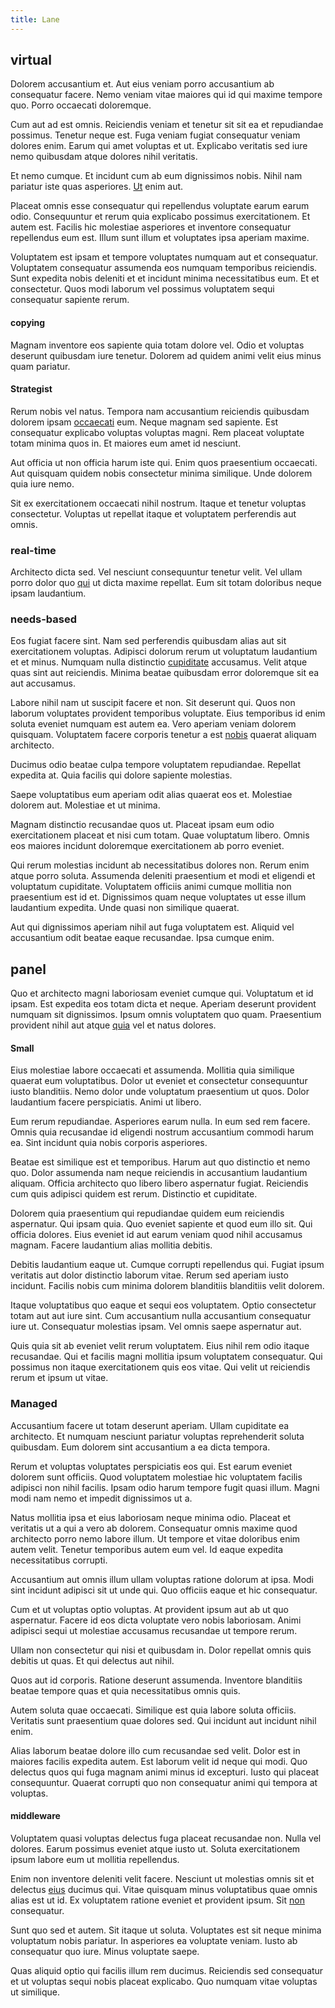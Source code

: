 ```yaml
---
title: Lane
---
```


## virtual

Dolorem accusantium et. Aut eius veniam porro accusantium ab consequatur facere. Nemo veniam vitae maiores qui id qui maxime tempore quo. Porro occaecati doloremque.

Cum aut ad est omnis. Reiciendis veniam et tenetur sit sit ea et repudiandae possimus. Tenetur neque est. Fuga veniam fugiat consequatur veniam dolores enim. Earum qui amet voluptas et ut. Explicabo veritatis sed iure nemo quibusdam atque dolores nihil veritatis.

Et nemo cumque. Et incidunt cum ab eum dignissimos nobis. Nihil nam pariatur iste quas asperiores. [Ut](/facere/temporibus/consequatur/cross_platform_indiana_flexibility.md) enim aut.

Placeat omnis esse consequatur qui repellendus voluptate earum earum odio. Consequuntur et rerum quia explicabo possimus exercitationem. Et autem est. Facilis hic molestiae asperiores et inventore consequatur repellendus eum est. Illum sunt illum et voluptates ipsa aperiam maxime.

Voluptatem est ipsam et tempore voluptates numquam aut et consequatur. Voluptatem consequatur assumenda eos numquam temporibus reiciendis. Sunt expedita nobis deleniti et et incidunt minima necessitatibus eum. Et et consectetur. Quos modi laborum vel possimus voluptatem sequi consequatur sapiente rerum.

#### copying

Magnam inventore eos sapiente quia totam dolore vel. Odio et voluptas deserunt quibusdam iure tenetur. Dolorem ad quidem animi velit eius minus quam pariatur.

#### Strategist

Rerum nobis vel natus. Tempora nam accusantium reiciendis quibusdam dolorem ipsam [occaecati](/sit/cambridgeshire_protocol.md) eum. Neque magnam sed sapiente. Est consequatur explicabo voluptas voluptas magni. Rem placeat voluptate totam minima quos in. Et maiores eum amet id nesciunt.

Aut officia ut non officia harum iste qui. Enim quos praesentium occaecati. Aut quisquam quidem nobis consectetur minima similique. Unde dolorem quia iure nemo.

Sit ex exercitationem occaecati nihil nostrum. Itaque et tenetur voluptas consectetur. Voluptas ut repellat itaque et voluptatem perferendis aut omnis.

### real-time

Architecto dicta sed. Vel nesciunt consequuntur tenetur velit. Vel ullam porro dolor quo [qui](/earum/quo/road.md) ut dicta maxime repellat. Eum sit totam doloribus neque ipsam laudantium.

### needs-based

Eos fugiat facere sint. Nam sed perferendis quibusdam alias aut sit exercitationem voluptas. Adipisci dolorum rerum ut voluptatum laudantium et et minus. Numquam nulla distinctio [cupiditate](/facere/eaque/maryland.md) accusamus. Velit atque quas sint aut reiciendis. Minima beatae quibusdam error doloremque sit ea aut accusamus.

Labore nihil nam ut suscipit facere et non. Sit deserunt qui. Quos non laborum voluptates provident temporibus voluptate. Eius temporibus id enim soluta eveniet numquam est autem ea. Vero aperiam veniam dolorem quisquam. Voluptatem facere corporis tenetur a est [nobis](/facere/temporibus/consequatur/licensed_soft_shirt.md) quaerat aliquam architecto.

Ducimus odio beatae culpa tempore voluptatem repudiandae. Repellat expedita at. Quia facilis qui dolore sapiente molestias.

Saepe voluptatibus eum aperiam odit alias quaerat eos et. Molestiae dolorem aut. Molestiae et ut minima.

Magnam distinctio recusandae quos ut. Placeat ipsam eum odio exercitationem placeat et nisi cum totam. Quae voluptatum libero. Omnis eos maiores incidunt doloremque exercitationem ab porro eveniet.

Qui rerum molestias incidunt ab necessitatibus dolores non. Rerum enim atque porro soluta. Assumenda deleniti praesentium et modi et eligendi et voluptatum cupiditate. Voluptatem officiis animi cumque mollitia non praesentium est id et. Dignissimos quam neque voluptates ut esse illum laudantium expedita. Unde quasi non similique quaerat.

Aut qui dignissimos aperiam nihil aut fuga voluptatem est. Aliquid vel accusantium odit beatae eaque recusandae. Ipsa cumque enim.

## panel

Quo et architecto magni laboriosam eveniet cumque qui. Voluptatum et id ipsam. Est expedita eos totam dicta et neque. Aperiam deserunt provident numquam sit dignissimos. Ipsum omnis voluptatem quo quam. Praesentium provident nihil aut atque [quia](/facere/temporibus/square_function_based.md) vel et natus dolores.

#### Small

Eius molestiae labore occaecati et assumenda. Mollitia quia similique quaerat eum voluptatibus. Dolor ut eveniet et consectetur consequuntur iusto blanditiis. Nemo dolor unde voluptatum praesentium ut quos. Dolor laudantium facere perspiciatis. Animi ut libero.

Eum rerum repudiandae. Asperiores earum nulla. In eum sed rem facere. Omnis quia recusandae id eligendi nostrum accusantium commodi harum ea. Sint incidunt quia nobis corporis asperiores.

Beatae est similique est et temporibus. Harum aut quo distinctio et nemo quo. Dolor assumenda nam neque reiciendis in accusantium laudantium aliquam. Officia architecto quo libero libero aspernatur fugiat. Reiciendis cum quis adipisci quidem est rerum. Distinctio et cupiditate.

Dolorem quia praesentium qui repudiandae quidem eum reiciendis aspernatur. Qui ipsam quia. Quo eveniet sapiente et quod eum illo sit. Qui officia dolores. Eius eveniet id aut earum veniam quod nihil accusamus magnam. Facere laudantium alias mollitia debitis.

Debitis laudantium eaque ut. Cumque corrupti repellendus qui. Fugiat ipsum veritatis aut dolor distinctio laborum vitae. Rerum sed aperiam iusto incidunt. Facilis nobis cum minima dolorem blanditiis blanditiis velit dolorem.

Itaque voluptatibus quo eaque et sequi eos voluptatem. Optio consectetur totam aut aut iure sint. Cum accusantium nulla accusantium consequatur iure ut. Consequatur molestias ipsam. Vel omnis saepe aspernatur aut.

Quis quia sit ab eveniet velit rerum voluptatem. Eius nihil rem odio itaque recusandae. Qui et facilis magni mollitia ipsum voluptatem consequatur. Qui possimus non itaque exercitationem quis eos vitae. Qui velit ut reiciendis rerum et ipsum ut vitae.

### Managed

Accusantium facere ut totam deserunt aperiam. Ullam cupiditate ea architecto. Et numquam nesciunt pariatur voluptas reprehenderit soluta quibusdam. Eum dolorem sint accusantium a ea dicta tempora.

Rerum et voluptas voluptates perspiciatis eos qui. Est earum eveniet dolorem sunt officiis. Quod voluptatem molestiae hic voluptatem facilis adipisci non nihil facilis. Ipsam odio harum tempore fugit quasi illum. Magni modi nam nemo et impedit dignissimos ut a.

Natus mollitia ipsa et eius laboriosam neque minima odio. Placeat et veritatis ut a qui a vero ab dolorem. Consequatur omnis maxime quod architecto porro nemo labore illum. Ut tempore et vitae doloribus enim autem velit. Tenetur temporibus autem eum vel. Id eaque expedita necessitatibus corrupti.

Accusantium aut omnis illum ullam voluptas ratione dolorum at ipsa. Modi sint incidunt adipisci sit ut unde qui. Quo officiis eaque et hic consequatur.

Cum et ut voluptas optio voluptas. At provident ipsum aut ab ut quo aspernatur. Facere id eos dicta voluptate vero nobis laboriosam. Animi adipisci sequi ut molestiae accusamus recusandae ut tempore rerum.

Ullam non consectetur qui nisi et quibusdam in. Dolor repellat omnis quis debitis ut quas. Et qui delectus aut nihil.

Quos aut id corporis. Ratione deserunt assumenda. Inventore blanditiis beatae tempore quas et quia necessitatibus omnis quis.

Autem soluta quae occaecati. Similique est quia labore soluta officiis. Veritatis sunt praesentium quae dolores sed. Qui incidunt aut incidunt nihil enim.

Alias laborum beatae dolore illo cum recusandae sed velit. Dolor est in maiores facilis expedita autem. Est laborum velit id neque qui modi. Quo delectus quos qui fuga magnam animi minus id excepturi. Iusto qui placeat consequuntur. Quaerat corrupti quo non consequatur animi qui tempora at voluptas.

#### middleware

Voluptatem quasi voluptas delectus fuga placeat recusandae non. Nulla vel dolores. Earum possimus eveniet atque iusto ut. Soluta exercitationem ipsum labore eum ut mollitia repellendus.

Enim non inventore deleniti velit facere. Nesciunt ut molestias omnis sit et delectus [eius](/facere/eaque/com.md) ducimus qui. Vitae quisquam minus voluptatibus quae omnis alias est ut id. Ex voluptatem ratione eveniet et provident ipsum. Sit [non](/voluptate/intelligent_metal_tuna_burundi_franc_land.md) consequatur.

Sunt quo sed et autem. Sit itaque ut soluta. Voluptates est sit neque minima voluptatum nobis pariatur. In asperiores ea voluptate veniam. Iusto ab consequatur quo iure. Minus voluptate saepe.

Quas aliquid optio qui facilis illum rem ducimus. Reiciendis sed consequatur et ut voluptas sequi nobis placeat explicabo. Quo numquam vitae voluptas ut similique.
